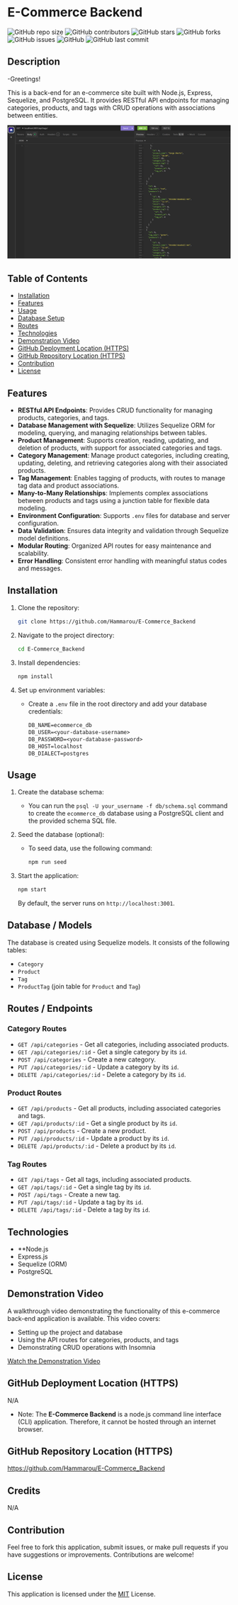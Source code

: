 # E-Commerce Backend

![GitHub repo size](https://img.shields.io/github/repo-size/Hammarou/E-Commerce_Backend)
![GitHub contributors](https://img.shields.io/github/contributors/Hammarou/E-Commerce_Backend)
![GitHub stars](https://img.shields.io/github/stars/Hammarou/E-Commerce_Backend?style=social)
![GitHub forks](https://img.shields.io/github/forks/Hammarou/E-Commerce_Backend?style=social)
![GitHub issues](https://img.shields.io/github/issues/Hammarou/E-Commerce_Backend)
![GitHub](https://img.shields.io/github/license/Hammarou/E-Commerce_Backend)
![GitHub last commit](https://img.shields.io/github/last-commit/Hammarou/E-Commerce_Backend)

## Description

-Greetings!

This is a back-end for an e-commerce site built with Node.js, Express, Sequelize, and PostgreSQL. It provides RESTful API endpoints for managing categories, products, and tags with CRUD operations with associations between entities.

![screenshot1](/assets/screenshot.png)

## Table of Contents
- [Installation](#installation)
- [Features](#features)
- [Usage](#usage)
- [Database Setup](#database-setup)
- [Routes](#routes)
- [Technologies](#technologies)
- [Demonstration Video](#demonstration-video)
- [GitHub Deployment Location (HTTPS)](#github-deployment-location-https)
- [GitHub Repository Location (HTTPS)](#github-repository-location-https)
- [Contribution](#contribution)
- [License](#license)



## Features

- **RESTful API Endpoints**: Provides CRUD functionality for managing products, categories, and tags.
- **Database Management with Sequelize**: Utilizes Sequelize ORM for modeling, querying, and managing relationships between tables.
- **Product Management**: Supports creation, reading, updating, and deletion of products, with support for associated categories and tags.
- **Category Management**: Manage product categories, including creating, updating, deleting, and retrieving categories along with their associated products.
- **Tag Management**: Enables tagging of products, with routes to manage tag data and product associations.
- **Many-to-Many Relationships**: Implements complex associations between products and tags using a junction table for flexible data modeling.
- **Environment Configuration**: Supports `.env` files for database and server configuration.
- **Data Validation**: Ensures data integrity and validation through Sequelize model definitions.
- **Modular Routing**: Organized API routes for easy maintenance and scalability.
- **Error Handling**: Consistent error handling with meaningful status codes and messages.


## Installation

1. Clone the repository:

   ```bash
   git clone https://github.com/Hammarou/E-Commerce_Backend
   ```

2. Navigate to the project directory:

   ```bash
   cd E-Commerce_Backend
   ```

3. Install dependencies:

   ```bash
   npm install
   ```

4. Set up environment variables:
   - Create a `.env` file in the root directory and add your database credentials:

     ```plaintext
     DB_NAME=ecommerce_db
     DB_USER=<your-database-username>
     DB_PASSWORD=<your-database-password>
     DB_HOST=localhost
     DB_DIALECT=postgres

## Usage

1. Create the database schema:
   - You can run the `psql -U your_username -f db/schema.sql` command to create the `ecommerce_db` database using a PostgreSQL client and the provided schema SQL file.

2. Seed the database (optional):
   - To seed data, use the following command:

     ```bash
     npm run seed
     ```

3. Start the application:

   ```bash
   npm start
   ```

   By default, the server runs on `http://localhost:3001`.


## Database / Models

The database is created using Sequelize models. It consists of the following tables:

- `Category`
- `Product`
- `Tag`
- `ProductTag` (join table for `Product` and `Tag`)

## Routes / Endpoints

### Category Routes

- `GET /api/categories` - Get all categories, including associated products.
- `GET /api/categories/:id` - Get a single category by its `id`.
- `POST /api/categories` - Create a new category.
- `PUT /api/categories/:id` - Update a category by its `id`.
- `DELETE /api/categories/:id` - Delete a category by its `id`.

### Product Routes

- `GET /api/products` - Get all products, including associated categories and tags.
- `GET /api/products/:id` - Get a single product by its `id`.
- `POST /api/products` - Create a new product.
- `PUT /api/products/:id` - Update a product by its `id`.
- `DELETE /api/products/:id` - Delete a product by its `id`.

### Tag Routes

- `GET /api/tags` - Get all tags, including associated products.
- `GET /api/tags/:id` - Get a single tag by its `id`.
- `POST /api/tags` - Create a new tag.
- `PUT /api/tags/:id` - Update a tag by its `id`.
- `DELETE /api/tags/:id` - Delete a tag by its `id`.

## Technologies

- **Node.js
- Express.js
- Sequelize (ORM)
- PostgreSQL

## Demonstration Video

A walkthrough video demonstrating the functionality of this e-commerce back-end application is available. This video covers:

- Setting up the project and database
- Using the API routes for categories, products, and tags
- Demonstrating CRUD operations with Insomnia

[Watch the Demonstration Video](https://drive.google.com/file/d/1uCzaQX-iPp1yRDZYfuTvGPjI0d2exZw-/view?usp=drive_link)


## GitHub Deployment Location (HTTPS)

N/A

* Note: The **E-Commerce Backend** is a node.js command line interface (CLI) application. Therefore, it cannot be hosted through an internet browser. 


## GitHub Repository Location (HTTPS)

https://github.com/Hammarou/E-Commerce_Backend


## Credits

N/A

## Contribution

Feel free to fork this application, submit issues, or make pull requests if you have suggestions or improvements. Contributions are welcome!

## License

This application is licensed under the [MIT](LICENSE)  License.

